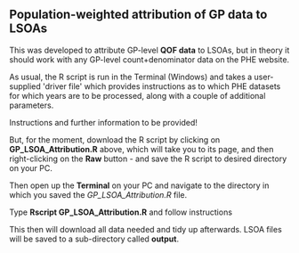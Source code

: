 ## Population-weighted attribution of GP data to LSOAs

 This was developed to attribute GP-level **QOF data** to LSOAs, but in theory it should work with any GP-level count+denominator data on the PHE website.

 As usual, the R script is run in the Terminal (Windows) and takes a user-supplied 'driver file' which provides instructions as to which PHE datasets for which years are to be processed, along with a couple of additional parameters. 


 Instructions and further information to be provided!

 But, for the moment, download the R script by clicking on **GP_LSOA_Attribution.R** above, which will take you to its page, and then right-clicking on the **Raw** button - and save the R script to desired directory on your PC.

Then open up the **Terminal** on your PC and navigate to the directory in which you saved the *GP_LSOA_Attribution.R* file.

Type **Rscript GP_LSOA_Attribution.R** and follow instructions

 This then will download all data needed and tidy up afterwards. LSOA files will be saved to a sub-directory called **output**.



